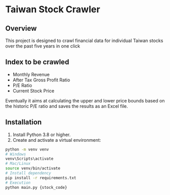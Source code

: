 # Taiwan Stock Crawler

## Overview
This project is designed to crawl financial data for individual Taiwan stocks over the past five years in one click

## Index to be crawled
- Monthly Revenue
- After Tax Gross Profit Ratio
- P/E Ratio
- Current Stock Price

Eventually it aims at calculating the upper and lower price bounds based on the historic P/E ratio and saves the results as an Excel file.

## Installation
1. Install Python 3.8 or higher.
2. Create and activate a virtual environment:

```bash
python -m venv venv
# Windows
venv\Scripts\activate
# Mac/Linux
source venv/bin/activate
# Install dependency
pip install -r requirements.txt
# Execution
python main.py {stock_code}
```